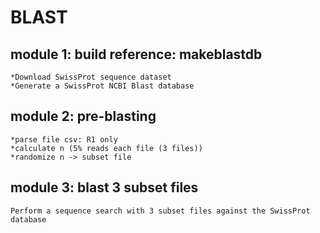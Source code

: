 # BLAST
## module 1: build reference: makeblastdb  
	*Download SwissProt sequence dataset
	*Generate a SwissProt NCBI Blast database  
## module 2: pre-blasting
	*parse file csv: R1 only
	*calculate n (5% reads each file (3 files)) 
	*randomize n -> subset file 
## module 3: blast 3 subset files 
	Perform a sequence search with 3 subset files against the SwissProt database
	
